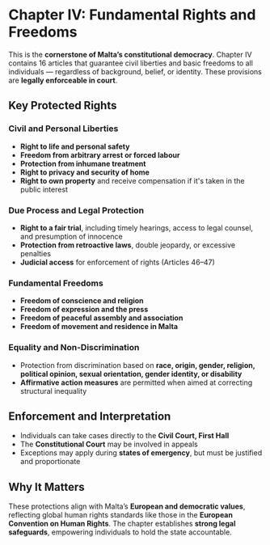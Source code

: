 # Chapter IV: Fundamental Rights and Freedoms

This is the **cornerstone of Malta’s constitutional democracy**. Chapter IV contains 16 articles that guarantee civil liberties and basic freedoms to all individuals — regardless of background, belief, or identity. These provisions are **legally enforceable in court**.

## Key Protected Rights

### Civil and Personal Liberties

- **Right to life and personal safety**
- **Freedom from arbitrary arrest or forced labour**
- **Protection from inhumane treatment**
- **Right to privacy and security of home**
- **Right to own property** and receive compensation if it's taken in the public interest

### Due Process and Legal Protection

- **Right to a fair trial**, including timely hearings, access to legal counsel, and presumption of innocence
- **Protection from retroactive laws**, double jeopardy, or excessive penalties
- **Judicial access** for enforcement of rights (Articles 46–47)

### Fundamental Freedoms

- **Freedom of conscience and religion**
- **Freedom of expression and the press**
- **Freedom of peaceful assembly and association**
- **Freedom of movement and residence in Malta**

### Equality and Non-Discrimination

- Protection from discrimination based on **race, origin, gender, religion, political opinion, sexual orientation, gender identity, or disability**
- **Affirmative action measures** are permitted when aimed at correcting structural inequality

## Enforcement and Interpretation

- Individuals can take cases directly to the **Civil Court, First Hall**
- The **Constitutional Court** may be involved in appeals
- Exceptions may apply during **states of emergency**, but must be justified and proportionate

## Why It Matters

These protections align with Malta’s **European and democratic values**, reflecting global human rights standards like those in the **European Convention on Human Rights**. The chapter establishes **strong legal safeguards**, empowering individuals to hold the state accountable.
